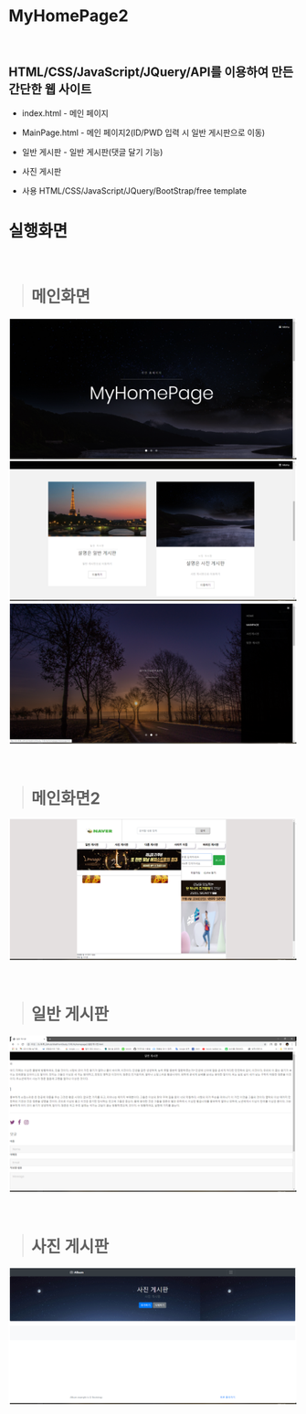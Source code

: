 MyHomePage2
==========

<br>

## HTML/CSS/JavaScript/JQuery/API를 이용하여 만든 간단한 웹 사이트

* index.html - 메인 페이지
* MainPage.html - 메인 페이지2(ID/PWD 입력 시 일반 게시판으로 이동)
* 일반 게시판 - 일반 게시판(댓글 달기 기능)
* 사진 게시판

* 사용
HTML/CSS/JavaScript/JQuery/BootStrap/free template

# 실행화면
<br/>

  > # 메인화면
![main1](./sam_img/K-002.png)
![main1](./sam_img/K-003.png)
![main1](./sam_img/K-004.png)

<br/>

  > # 메인화면2
![main3](./sam_img/K-006.png)


<br/>

  > # 일반 게시판
![main4](./sam_img/K-007.png)

<br/>

  > # 사진 게시판
![main2](./sam_img/K-005.png)

<br/>

